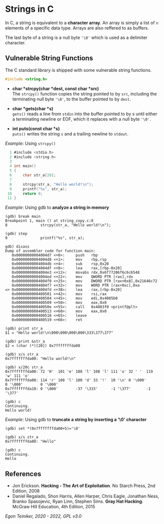 # Strings in C

In C, a string is equivalent to a **character array**.
An array is simply a list of `n` elements of a specific data type.
Arrays are also reffered to as buffers.

The last byte of a string is a null byte `'\0'` which is used
as a delimiter character.


## Vulnerable String Functions 

The C standard library is shipped with some vulnerable string functions.

```C
#include <string.h>
```

* **char *strcpy(char *dest, const char *src)**\
    The  `strcpy()`  function  copies the string pointed to by `src`, including
    the terminating null byte `'\0'`, to the buffer pointed  to by `dest`.

* **char *gets(char *s)**\
    `gets()`  reads a line from `stdin` into the buffer pointed to by s until 
    either a terminating newline or EOF, which it replaces with a null byte `'\0'`. 

* **int puts(const char *s)**\
    `puts()` writes the string `s` and a trailing newline to `stdout`.


_Example_: Using `strcpy()`
```C
  1 #include <stdio.h>
  2 #include <string.h>
  3 
  4 int main()
  5 {
  6     char str_a[20];
  7 
  8     strcpy(str_a, "Hello world!\n");
  9     printf("%s", str_a);
 10     return 0;
 11 }
```

_Example_: Using gdb to **analyze a string in memory**
```
(gdb) break main
Breakpoint 1, main () at string_copy.c:8
8               strcpy(str_a, "Hello world!\n");

(gdb) step
9               printf("%s", str_a);

gdb) disass
Dump of assembler code for function main:
   0x00000000004004d7 <+0>:     push   rbp
   0x00000000004004d8 <+1>:     mov    rbp,rsp
   0x00000000004004db <+4>:     sub    rsp,0x20
   0x00000000004004df <+8>:     lea    rax,[rbp-0x20]
   0x00000000004004e3 <+12>:    movabs rdx,0x6f77206f6c6c6548
   0x00000000004004ed <+22>:    mov    QWORD PTR [rax],rdx
   0x00000000004004f0 <+25>:    mov    DWORD PTR [rax+0x8],0x21646c72
   0x00000000004004f7 <+32>:    mov    WORD PTR [rax+0xc],0xa
=> 0x00000000004004fd <+38>:    lea    rax,[rbp-0x20]
   0x0000000000400501 <+42>:    mov    rsi,rax
   0x0000000000400504 <+45>:    mov    edi,0x4005b0
   0x0000000000400509 <+50>:    mov    eax,0x0
   0x000000000040050e <+55>:    call   0x4003f0 <printf@plt>
   0x0000000000400513 <+60>:    mov    eax,0x0
   0x0000000000400518 <+65>:    leave
   0x0000000000400519 <+66>:    ret

(gdb) print str_a
$1 = "Hello world!\n\000\000\000\000\333\377\377"

(gdb) print &str_a
$2 = (char (*)[20]) 0x7fffffffda00

(gdb) x/s str_a
0x7fffffffda00: "Hello world!\n"

(gdb) x/20c str_a
0x7fffffffda00: 72 'H'  101 'e' 108 'l' 108 'l' 111 'o' 32 ' '  119 'w' 111 'o'
0x7fffffffda08: 114 'r' 108 'l' 100 'd' 33 '!'  10 '\n' 0 '\000'        0 '\000'        0 '\000'
0x7fffffffda10: 0 '\000'        -37 '\333'      -1 '\377'       -1 '\377'

(gdb) c
Continuing.
Hello world!
```

_Example_: Using gdb to **truncate a string by inserting a '\0' character**
```
(gdb) set *(0x7fffffffda00+5)='\0'

(gdb) x/s str_a
0x7fffffffda00: "Hello"

(gdb) c
Continuing.
Hello
```

## References
* Jon Erickson. **Hacking - The Art of Exploitation**. No Starch Press, 2nd Edition, 2008
* Daniel Regalado, Shon Harris, Allen Harper, Chris Eagle, Jonathan Ness, Branko Spasojevic, Ryan Linn, Stephen Sims. **Gray Hat Hacking**. McGraw Hill Education, 4th Edition, 2015


*Egon Teiniker, 2020 - 2022, GPL v3.0*